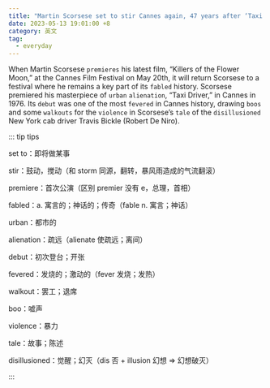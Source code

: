 ```yaml
---
title: "Martin Scorsese set to stir Cannes again, 47 years after ‘Taxi Driver’"
date: 2023-05-13 19:01:00 +8
category: 英文
tag:
  - everyday
---
```


When Martin Scorsese `premieres` his latest film, “Killers of the Flower Moon,” at the Cannes Film Festival on May 20th, it will return Scorsese to a festival where he remains a key part of its `fabled` history. Scorsese premiered his masterpiece of `urban` `alienation`, “Taxi Driver,” in Cannes in 1976. Its `debut` was one of the most `fevered` in Cannes history, drawing `boos` and some `walkouts` for the `violence` in Scorsese’s `tale` of the `disillusioned` New York cab driver Travis Bickle (Robert De Niro).

::: tip tips

set to：即将做某事

stir：鼓动，搅动（和 storm 同源，翻转，暴风雨造成的气流翻滚）

premiere：首次公演（区别 premier 没有 e，总理，首相）

fabled：a. 寓言的；神话的；传奇（fable n. 寓言；神话）

urban：都市的

alienation：疏远（alienate 使疏远；离间）

debut：初次登台；开张

fevered：发烧的；激动的（fever 发烧；发热）

walkout：罢工；退席

boo：嘘声

violence：暴力

tale：故事；陈述

disillusioned：觉醒；幻灭（dis 否 + illusion 幻想 => 幻想破灭）

:::
